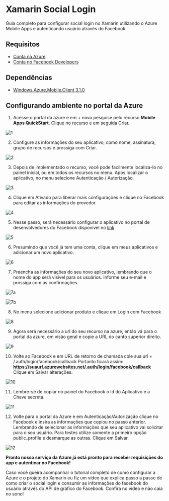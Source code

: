 # Xamarin Social Login
Guia completo para configurar social login no Xamarin utilizando o Azure Mobile Apps e autenticando usuário através do Facebook.

Requisitos
----------

 - [Conta na Azure](https://azure.microsoft.com)
 - [Conta no Facebook Developers](https://developers.facebook.com)

Dependências
-------
- [Windows.Azure.Mobile.Client 3.1.0](https://www.nuget.org/packages/Microsoft.Azure.Mobile.Client/3.1.0)

## Configurando ambiente no portal da Azure ##

1) Acesse o portal da azure e em + novo pesquise pelo recurso **Mobile Apps QuickStart**. Clique no recurso e em seguida Criar.

![1](https://lh3.googleusercontent.com/BUJlkC2ROyonBOv9Jyj3CwxPJ37TMi3jVPmXCccq4RwgnHebLxHCpi5pc6LpD9-cbDGjDe4N=s0 "1.png")

2) Configure as informações do seu aplicativo, como nome, assinatura, grupo de recursos e prossiga com Criar.

![2](https://lh3.googleusercontent.com/LLjSImptWLgf6OGJlL5HLB8D8cZ22S6AO7fj8XeWTIr6o956tcPld2ymmfM3vBemR_McgmAR=s0 "2.png")

3) Depois de implementado o recurso, você pode facilmente localiza-lo no painel inicial, ou em todos os recursos no menu. Após localizar o aplicativo, no menu selecione Autenticação / Autorização.

![3](https://lh3.googleusercontent.com/gxc748sNUlj6xmji2UcOiewlt2TFX1cBN9cPwU-hk9WE2i6tfLGqUtvSEWw3BCn-bL1S9F7G=s0 "3.png")

4) Clique em Ativado para liberar mais configurações e clique no Facebook para editar as informações do provedor.

![4](https://lh3.googleusercontent.com/Zy2J-Cd4Xak6TGsCl7-JzUSb2AZimsiOvNJWV0W_bi7kGsfjAt8xIsDZ5rjXyv0qEFoZT9v8=s0 "4.png")

5) Nesse passo, será necessário configurar o aplicativo no portal de desenvolvedores do Facebook disponível no [link](https://developers.facebook.com/)

![5](https://lh3.googleusercontent.com/cwFIHOaQCxERn6PlP3pPhLqP3GjmEj-uIGDbxxpsK9XgfqPIgfTKrY-5CT67acU8ijbSrbVz=s0 "5.png")

6) Presumindo que você já tem uma conta, clique em meus aplicativos e adicionar um novo aplicativo.

![6](https://lh3.googleusercontent.com/vYUcqwEzS5uVKJbZBX8wVWaQTG9hZaD7mhQL1AMeomSxhoo1tUtaC-xNqrkOIgTKFXFZTQM0=s0 "6.png")

7) Preencha as informações do seu novo aplicativo, lembrando que o nome do app será visível para os usuários. Informe seu e-mail e prossiga com as confirmações.

![7a](https://lh3.googleusercontent.com/dndBjvSa56NJ7azWTYDpMXWi7jizmvwnprZV9d5htZjpzb83TDDZ2Sd8h76NpvQwFtBYrIy0=s0 "7.png")

![7b](https://lh3.googleusercontent.com/MdWSy7Rcqz39m0WoGKvy0ShXeRMtygozle-bYyXio6YhxeurnN1fvjy11KzsTXBVTJshZngU=s0 "8.png")

8) No menu selecione adicionar produto e clique em Login com Facebook

 ![8](https://lh3.googleusercontent.com/ECqFzDZVB6E9K2Cmi7R_mwDVFEctnw7jRAetk7_baf4mvwOJcWaLF9l539HXjCgQO04Uxb1J=s0 "9.png")

9) Agora será necessário a url do seu recurso na azure, então vá para o portal da azure, em visão geral e copie a URL do canto superior direito.

![9](https://lh3.googleusercontent.com/qrYuuAV9f3W5cRFxlU12eFVJ2Fy5P4lmj32dqLsPltpP41vfAwza__PTrzjAwPJ54C_fqC_6=s0 "10.png")

10) Volte ao Facebook e em URL de retorno de chamada cole 
sua url + /.auth/login/facebook/callback 
Portanto ficará assim:
**https://suaurl.azurewebsites.net/.auth/login/facebook/callback**
Clique em Salvar alterações.

![10](https://lh3.googleusercontent.com/B2IWfyVqBcTBlAn7G5r18nydg_VKBZL4d2iE8FG9wr7QziXWNePD1dTtRvnYherGJ1IjiErN=s0 "11.png")

11) Lembre-se de copiar no painel do Facebook o Id do Aplicativo e a Chave secreta.

![11](https://lh3.googleusercontent.com/Ve3vJJploe-lp-nBXuy42JPTUZwepHcoWGbpCFXOG1bNi97pq8802_CrzqNzvtRPH_k2WZxi=s0 "12.png")

12) Volte para o portal da Azure e em Autenticação/Autorização clique no Facebook e insira as informações que copiou no passo anterior. Lembrando de selecionar as informações que seu aplicativo vai solicitar para o seu usuário. Para testes utilize somente a primeiro opção public_profile e desmarque as outras. Clique em Salvar.

![12](https://lh3.googleusercontent.com/cwFIHOaQCxERn6PlP3pPhLqP3GjmEj-uIGDbxxpsK9XgfqPIgfTKrY-5CT67acU8ijbSrbVz=s0 "5.png")

**Pronto nosso serviço da Azure já está pronto para receber requisições do app e autenticar no Facebook!**

Caso você queira acompanhar o tutorial completo de como configurar a Azure e o projeto do Xamarin eu fiz um vídeo que explica passo a passo de como criar o social login e consumir as informações do facebook do usuário através do API de gráfico do Facebook. Confira no vídeo e não caia no sono!

